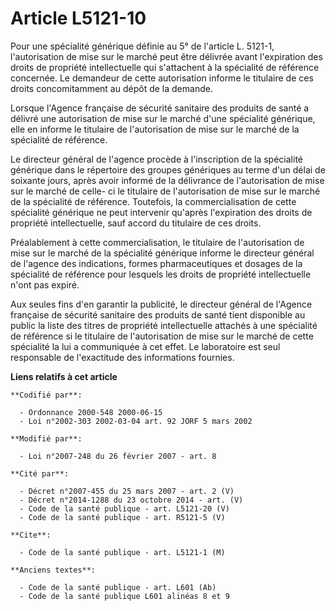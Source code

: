 # Article L5121-10

Pour une spécialité générique définie au 5° de l'article L. 5121-1, l'autorisation de mise sur le marché peut être délivrée
avant l'expiration des droits de propriété intellectuelle qui s'attachent à la spécialité de référence concernée. Le
demandeur de cette autorisation informe le titulaire de ces droits concomitamment au dépôt de la demande.

Lorsque l'Agence française de sécurité sanitaire des produits de santé a délivré une autorisation de mise sur le marché d'une
spécialité générique, elle en informe le titulaire de l'autorisation de mise sur le marché de la spécialité de référence.

Le directeur général de l'agence procède à l'inscription de la spécialité générique dans le répertoire des groupes génériques
au terme d'un délai de soixante jours, après avoir informé de la délivrance de l'autorisation de mise sur le marché de celle-
ci le titulaire de l'autorisation de mise sur le marché de la spécialité de référence. Toutefois, la commercialisation de
cette spécialité générique ne peut intervenir qu'après l'expiration des droits de propriété intellectuelle, sauf accord du
titulaire de ces droits.

Préalablement à cette commercialisation, le titulaire de l'autorisation de mise sur le marché de la spécialité générique
informe le directeur général de l'agence des indications, formes pharmaceutiques et dosages de la spécialité de référence
pour lesquels les droits de propriété intellectuelle n'ont pas expiré.

Aux seules fins d'en garantir la publicité, le directeur général de l'Agence française de sécurité sanitaire des produits de
santé tient disponible au public la liste des titres de propriété intellectuelle attachés à une spécialité de référence si le
titulaire de l'autorisation de mise sur le marché de cette spécialité la lui a communiquée à cet effet. Le laboratoire est
seul responsable de l'exactitude des informations fournies.

**Liens relatifs à cet article**

	**Codifié par**:

	  - Ordonnance 2000-548 2000-06-15
	  - Loi n°2002-303 2002-03-04 art. 92 JORF 5 mars 2002

	**Modifié par**:

	  - Loi n°2007-248 du 26 février 2007 - art. 8

	**Cité par**:

	  - Décret n°2007-455 du 25 mars 2007 - art. 2 (V)
	  - Décret n°2014-1288 du 23 octobre 2014 - art. (V)
	  - Code de la santé publique - art. L5121-20 (V)
	  - Code de la santé publique - art. R5121-5 (V)

	**Cite**:

	  - Code de la santé publique - art. L5121-1 (M)

	**Anciens textes**:

	  - Code de la santé publique - art. L601 (Ab)
	  - Code de la santé publique L601 alinéas 8 et 9
